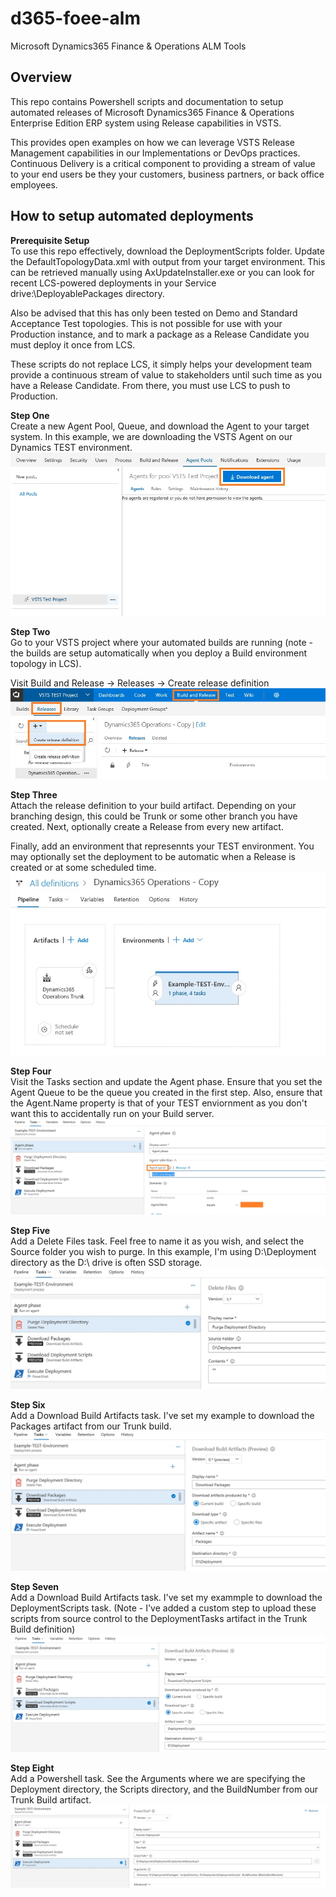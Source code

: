 # d365-foee-alm
Microsoft Dynamics365 Finance &amp; Operations ALM Tools

## Overview

This repo contains Powershell scripts and documentation to setup automated releases of Microsoft Dynamics365 Finance & Operations Enterprise Edition ERP system using Release capabilities in VSTS.

  

This provides open examples on how we can leverage VSTS Release Management capabilities in our Implementations or DevOps practices.  Continuous Delivery is a critical component to providing a stream of value to your end users be they your customers, business partners, or back office employees.

## How to setup automated deployments

**Prerequisite Setup**  
To use this repo effectively, download the DeploymentScripts folder.  Update the DefaultTopologyData.xml with output from your target environment.  This can be retrieved manually using AxUpdateInstaller.exe or you can look for recent LCS-powered deployments in your Service drive:\DeployablePackages directory.  

Also be advised that this has only been tested on Demo and Standard Acceptance Test topologies.  This is not possible for use with your Production instance, and to mark a package as a Release Candidate you must deploy it once from LCS.

These scripts do not replace LCS, it simply helps your development team provide a continuous stream of value to stakeholders until such time as you have a Release Candidate.  From there, you must use LCS to push to Production.

**Step One**  
Create a new Agent Pool, Queue, and download the Agent to your target system.  In this example, we are downloading the VSTS Agent on our Dynamics TEST environment.
![Step_One](/step_one.jpg)

**Step Two**  
Go to your VSTS project where your automated builds are running (note - the builds are setup automatically when you deploy a Build environment topology in LCS).  

Visit Build and Release -> Releases -> Create release definition
![Step_One](/step_two.jpg)

**Step Three**  
Attach the release definition to your build artifact.  Depending on your branching design, this could be Trunk or some other branch you have created.  Next, optionally create a Release from every new artifact.

Finally, add an environment that represennts your TEST environment. You may optionally set the deployment to be automatic when a Release is created or at some scheduled time.
![Step_One](/step_three.jpg)

**Step Four**  
Visit the Tasks section and update the Agent phase.  Ensure that you set the Agent Queue to be the queue you created in the first step.  Also, ensure that the Agent.Name property is that of your TEST enviornment as you don't want this to accidentally run on your Build server.
![Step_One](/step_four.jpg)

**Step Five**  
Add a Delete Files task.  Feel free to name it as you wish, and select the Source folder you wish to purge.  In this example, I'm using D:\Deployment directory as the D:\ drive is often SSD storage.
![Step_One](/step_five.jpg)

**Step Six**  
Add a Download Build Artifacts task.  I've set my example to download the Packages artifact from our Trunk build.  
![Step_One](/step_six.jpg)

**Step Seven**  
Add a Download Build Artifacts task.  I've set my exammple to download the DeploymentScripts task.  (Note - I've added a custom step to upload these scripts from source control to the DeploymentTasks artifact in the Trunk Build definition)
![Step_One](/step_seven.jpg)

**Step Eight**  
Add a Powershell task.  See the Arguments where we are specifying the Deployment directory, the Scripts directory, and the BuildNumber from our Trunk Build artifact.  
![Step_One](/step_eight.jpg)




